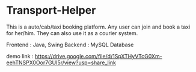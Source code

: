 # Transport-Helper

This is a auto/cab/taxi booking platform. Any user can join and book a taxi for her/him. 
They can also use it as a courier system.

Frontend : Java, Swing
Backend : MySQL Database

demo link : https://drive.google.com/file/d/1SpXTHyVTcG0Xm-eehTNSPX0Oor7GUI5r/view?usp=share_link


